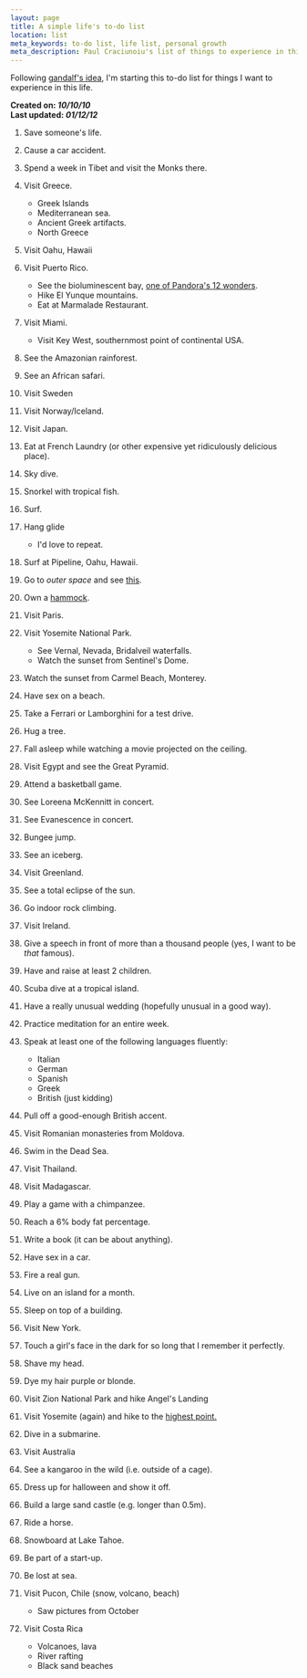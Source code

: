 ```yaml
---
layout: page
title: A simple life's to-do list
location: list
meta_keywords: to-do list, life list, personal growth
meta_description: Paul Craciunoiu's list of things to experience in this life.
---
```


Following [gandalf's idea](http://diary.braniecki.net/2009/02/13/150-things-to-do-before-you-turn-30/), I'm starting this to-do list for things I want to experience in this life.

__Created on: _10/10/10___<br>
__Last updated: _01/12/12___

1. Save someone's life.
1. <span class="done">Cause a car accident.</span>
1. Spend a week in Tibet and visit the Monks there.
1. Visit Greece.
	* Greek Islands
	* Mediterranean sea.
	* Ancient Greek artifacts.
	* North Greece
1. <span class="done">Visit Oahu, Hawaii</span>
1. <span class="done">Visit Puerto Rico.</span>
	* See the bioluminescent bay, [one of Pandora's 12 wonders](http://ecorazzi.com/slideshow/pandora-on-earth-12-places-and-things-that-remind-us-of-avatar/123/).
	* Hike El Yunque mountains.
	* Eat at Marmalade Restaurant.
1. <span class="done">Visit Miami.</span>
	* Visit Key West, southernmost point of continental USA.
1. See the Amazonian rainforest.
1. See an African safari.
1. <span class="done">Visit Sweden</span>
1. Visit Norway/Iceland.
1. Visit Japan.
1. Eat at French Laundry (or other expensive yet ridiculously delicious place).
1. <span class="done">Sky dive.</span>
1. <span class="done">Snorkel with tropical fish.</span>
1. <span class="done">Surf.</span>
1. <span class="done">Hang glide</span>
    * I'd love to repeat.
1. Surf at Pipeline, Oahu, Hawaii.
1. Go to _outer space_ and see [this](http://www.astronomic.ro/wp-content/uploads/2010/06/eso1027a.jpg).
1. Own a [hammock](http://en.wikipedia.org/wiki/Hammock).
1. <span class="done">Visit Paris.</span>
1. <span class="done">Visit Yosemite National Park.</span>
	* See Vernal, Nevada, Bridalveil waterfalls.
	* Watch the sunset from Sentinel's Dome.
1. <span class="done">Watch the sunset from Carmel Beach, Monterey.</span>
1. Have sex on a beach.
1. Take a Ferrari or Lamborghini for a test drive.
1. <span class="done">Hug a tree.</span>
1. Fall asleep while watching a movie projected on the ceiling.
1. Visit Egypt and see the Great Pyramid.
1. Attend a basketball game.
1. See Loreena McKennitt in concert.
1. <span class="done">See Evanescence in concert.</span>
1. Bungee jump.
1. See an iceberg.
1. Visit Greenland.
1. <span class="done">See a total eclipse of the sun.</span>
1. Go indoor rock climbing.
1. Visit Ireland.
1. Give a speech in front of more than a thousand people (yes, I want to be _that_ famous).
1. Have and raise at least 2 children.
1. Scuba dive at a tropical island.
1. Have a really unusual wedding (hopefully unusual in a good way).
1. Practice meditation for an entire week.
1. Speak at least one of the following languages fluently:
	* Italian
	* German
	* Spanish
	* Greek
	* British (just kidding)
1. Pull off a good-enough British accent.
1. Visit Romanian monasteries from Moldova.
1. Swim in the Dead Sea.
1. Visit Thailand.
1. Visit Madagascar.
1. Play a game with a chimpanzee.
1. Reach a 6% body fat percentage.
1. Write a book (it can be about anything).
1. <span class="done">Have sex in a car.</span>
1. Fire a real gun.
1. Live on an island for a month.
1. Sleep on top of a building.
1. Visit New York.
1. <span class="done">Touch a girl's face in the dark for so long that I remember it perfectly.</span>
1. Shave my head.
1. Dye my hair purple or blonde.
1. Visit Zion National Park and hike Angel's Landing
1. Visit Yosemite (again) and hike to the [highest point.](http://en.wikipedia.org/wiki/Mount_Lyell_%28California%29)
1. Dive in a submarine.
1. Visit Australia
1. See a kangaroo in the wild (i.e. outside of a cage).
1. Dress up for halloween and show it off.
1. Build a large sand castle (e.g. longer than 0.5m).
1. Ride a horse.
1. <span class="done">Snowboard at Lake Tahoe.</span>
1. <span class="done">Be part of a start-up.</span>
1. Be lost at sea.
1. Visit Pucon, Chile (snow, volcano, beach)

	* Saw pictures from October
1. Visit Costa Rica
	* Volcanoes, lava
	* River rafting
	* Black sand beaches
